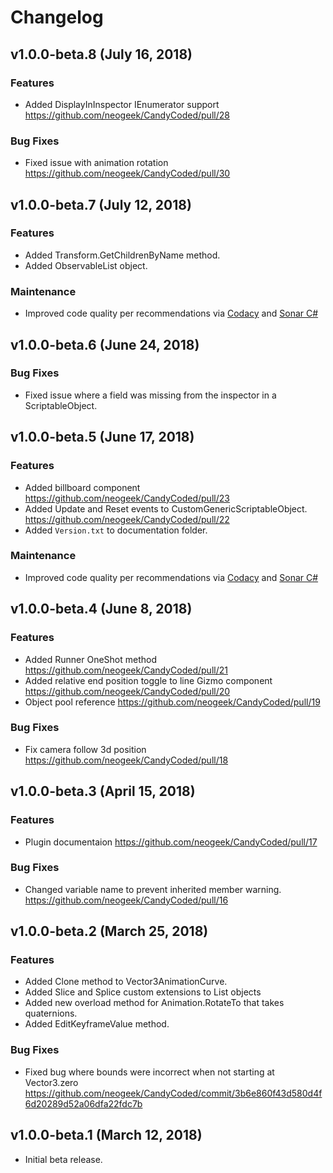 # Changelog

## v1.0.0-beta.8 (July 16, 2018)

### Features

- Added DisplayInInspector IEnumerator support <https://github.com/neogeek/CandyCoded/pull/28>

### Bug Fixes

- Fixed issue with animation rotation <https://github.com/neogeek/CandyCoded/pull/30>

## v1.0.0-beta.7 (July 12, 2018)

### Features

- Added Transform.GetChildrenByName method.
- Added ObservableList object.

### Maintenance

- Improved code quality per recommendations via [Codacy](https://www.codacy.com/) and [Sonar C#](https://github.com/SonarSource/sonar-csharp)

## v1.0.0-beta.6 (June 24, 2018)

### Bug Fixes

- Fixed issue where a field was missing from the inspector in a ScriptableObject.

## v1.0.0-beta.5 (June 17, 2018)

### Features

- Added billboard component <https://github.com/neogeek/CandyCoded/pull/23>
- Added Update and Reset events to CustomGenericScriptableObject. <https://github.com/neogeek/CandyCoded/pull/22>
- Added `Version.txt` to documentation folder.

### Maintenance

- Improved code quality per recommendations via [Codacy](https://www.codacy.com/) and [Sonar C#](https://github.com/SonarSource/sonar-csharp)

## v1.0.0-beta.4 (June 8, 2018)

### Features

- Added Runner OneShot method <https://github.com/neogeek/CandyCoded/pull/21>
- Added relative end position toggle to line Gizmo component <https://github.com/neogeek/CandyCoded/pull/20>
- Object pool reference <https://github.com/neogeek/CandyCoded/pull/19>

### Bug Fixes

- Fix camera follow 3d position <https://github.com/neogeek/CandyCoded/pull/18>

## v1.0.0-beta.3 (April 15, 2018)

### Features

- Plugin documentaion <https://github.com/neogeek/CandyCoded/pull/17>

### Bug Fixes

- Changed variable name to prevent inherited member warning. <https://github.com/neogeek/CandyCoded/pull/16>

## v1.0.0-beta.2 (March 25, 2018)

### Features

- Added Clone method to Vector3AnimationCurve.
- Added Slice and Splice custom extensions to List objects
- Added new overload method for Animation.RotateTo that takes quaternions.
- Added EditKeyframeValue method.

### Bug Fixes

- Fixed bug where bounds were incorrect when not starting at Vector3.zero <https://github.com/neogeek/CandyCoded/commit/3b6e860f43d580d4f6d20289d52a06dfa22fdc7b>

## v1.0.0-beta.1 (March 12, 2018)

- Initial beta release.
